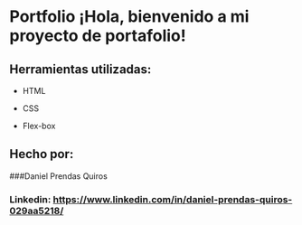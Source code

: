 # Portfolio ¡Hola, bienvenido a mi proyecto de portafolio!



## Herramientas utilizadas:

* HTML

* CSS

* Flex-box

## Hecho por:

###Daniel Prendas Quiros

### Linkedin: https://www.linkedin.com/in/daniel-prendas-quiros-029aa5218/
